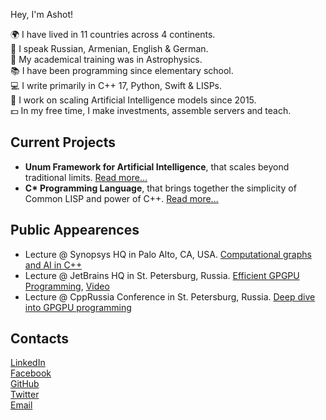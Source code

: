 Hey, I'm Ashot!<br/> 

🌍 I have lived in 11 countries across 4 continents.<br/>
👅 I speak Russian, Armenian, English & German. <br/>
🔭 My academical training was in Astrophysics.<br/>
📚 I have been programming since elementary school.<br/>
💻 I write primarily in C++ 17, Python, Swift & LISPs.<br/>
🧠 I work on scaling Artificial Intelligence models since 2015. <br/>
💵 In my free time, I make investments, assemble servers and teach. <br/>

## Current Projects

- __Unum Framework for Artificial Intelligence__, that scales beyond traditional limits. [Read more...](https://unum.xyz)
- __C* Programming Language__, that brings together the simplicity of Common LISP and power of C++. [Read more...](https://unum.xyz/cstar)

## Public Appearences

- Lecture @ Synopsys HQ in Palo Alto, CA, USA. [Computational graphs and AI in C++](https://github.com/ashvardanian/NeuralSTL)
- Lecture @ JetBrains HQ in St. Petersburg, Russia. [Efficient GPGPU Programming](https://github.com/ashvardanian/SandboxGPUs), [Video](https://youtu.be/BUtHOftDm_Y)
- Lecture @ CppRussia Conference in St. Petersburg, Russia. [Deep dive into GPGPU programming](https://github.com/ashvardanian/SandboxGPUs)

## Contacts

[LinkedIn](https://linkedin.com/in/ashvardanian)<br/>
[Facebook](https://fb.com/ashvardanian)<br/>
[GitHub](https://github.com/ashvardanian)<br/>
[Twitter](https://tw.com/ashvardanian)<br/>
[Email](mailto:a@unum.xyz)<br/>